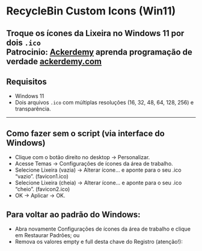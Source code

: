 # RecycleBin Custom Icons (Win11) 

Troque os ícones da **Lixeira** no Windows 11 por dois `.ico` </br>
Patrocinio: [Ackerdemy](ackerdemy.com) aprenda programação de verdade [ackerdemy.com](ackerdemy.com)
---

## Requisitos
- Windows 11
- Dois arquivos `.ico` com múltiplas resoluções (16, 32, 48, 64, 128, 256) e transparência.

---

## Como fazer sem o script (via interface do Windows)

- Clique com o botão direito no desktop → Personalizar.
- Acesse Temas → Configurações de ícones da área de trabalho.
- Selecione Lixeira (vazia) → Alterar ícone... e aponte para o seu .ico “vazio”. (favicon1.ico)
- Selecione Lixeira (cheia) → Alterar ícone... e aponte para o seu .ico “cheio”. (favicon2.ico)
- OK → Aplicar → OK.

## Para voltar ao padrão do Windows:

- Abra novamente Configurações de ícones da área de trabalho e clique em Restaurar Padrões; ou
- Remova os valores empty e full desta chave do Registro (atenção!):
